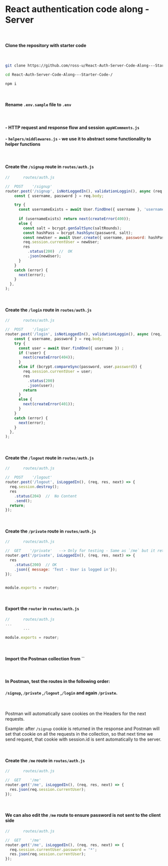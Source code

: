 # React  authentication code along - Server



<br>



#### Clone the repository with starter code

<br>



```bash
git clone https://github.com/ross-u/React-Auth-Server-Code-Along---Starter-Code-.git

cd React-Auth-Server-Code-Along---Starter-Code-/

npm i
```



<br>



#### Rename `.env.sample` file to `.env`



<br>



#### - HTTP request and response flow and session 	`appWComments.js`

#### - `helpers/middlewares.js` - we use it to  abstract some functionality to helper functions



<br>



#### Create the `/signup` route in `routes/auth.js`



```js
//		routes/auth.js

//  POST    '/signup'
router.post('/signup', isNotLoggedIn(), validationLoggin(), async (req, res, next) => {
    const { username, password } = req.body;

    try {																									 // projection
      const usernameExists = await User.findOne({ username }, 'username');
      
      if (usernameExists) return next(createError(400));
      else {
        const salt = bcrypt.genSaltSync(saltRounds);
        const hashPass = bcrypt.hashSync(password, salt);
        const newUser = await User.create({ username, password: hashPass });
        req.session.currentUser = newUser;
        res
          .status(200)  //  OK
          .json(newUser);
      }
    } 
    catch (error) {
      next(error);
    }
  },
);
```



<br>



#### Create the `/login` route in `routes/auth.js`

```js
//		routes/auth.js

//  POST    '/login'
router.post('/login', isNotLoggedIn(), validationLoggin(), async (req, res, next) => {
    const { username, password } = req.body;
    try {
      const user = await User.findOne({ username }) ;
      if (!user) {
        next(createError(404));
      } 
      else if (bcrypt.compareSync(password, user.password)) {
        req.session.currentUser = user;
        res
          .status(200)
          .json(user);
        return 
      } 
      else {
        next(createError(401));
      }
    } 
    catch (error) {
      next(error);
    }
  },
);
```



<br>



#### Create the `/logout` route in `routes/auth.js`

```js
//		routes/auth.js

//  POST    '/logout'
router.post('/logout', isLoggedIn(), (req, res, next) => {
  req.session.destroy();
  res
    .status(204)  //  No Content
    .send();
  return; 
});
```



<br>



#### Create the `/private` route in `routes/auth.js`

```js
//		routes/auth.js

//  GET    '/private'   --> Only for testing - Same as `/me` but it returns a message instead
router.get('/private', isLoggedIn(), (req, res, next) => {
  res
    .status(200)  // OK
    .json({ message: 'Test - User is logged in'});
});


module.exports = router;
```



<br>





#### Export the `router` in `routes/auth.js`

```js
//		routes/auth.js
...
		...

module.exports = router;
```



<br>



#### Import the Postman collection from ``



<br>



#### In Postman, test the routes in the following order:

####   `/signup`,  `/private` ,`/logout` ,`/login` and again `/private`.



<br>



Postman will automatically save cookies on the Headers for the next requests. 

Example: after `/signup` cookie is returned in the response and Postman will set that cookie on all the requests in the collection, so that next time we send request, that cookie with session.id is sent automatically to the server.



<br>







#### Create the `/me` route in `routes/auth.js`

```js
//		routes/auth.js

//  GET    '/me'
router.get('/me', isLoggedIn(), (req, res, next) => {
  res.json(req.session.currentUser);
});
```

<br>



#### We can also edit the `/me` route to ensure password is not sent to the client side

```js
//		routes/auth.js

//  GET    '/me'
router.get('/me', isLoggedIn(), (req, res, next) => {
  req.session.currentUser.password = '*';
  res.json(req.session.currentUser);
});
```

<br>



